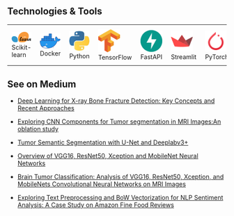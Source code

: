##


<h2 align="left">Technologies & Tools</h2>

<div align="left">
    <table style="border-collapse: collapse;">
        <tr>
            <td style="text-align: left; padding: 10px;">
                <img width="50" src="/icons/scikitlearn.png" alt="Scikit-learn logo"><br>
                Scikit-learn
            </td>
            <td style="text-align: left; padding: 10px;">
                <img width="50" src="/icons/docker.png" alt="Docker logo"><br>
                Docker
            </td>
            <td style="text-align: left; padding: 10px;">
                <img width="50" src="/icons/python.png" alt="Python logo"><br>
                Python
            </td>
            <td style="text-align: left; padding: 10px;">
                <img width="50" src="/icons/tensorflow.png" alt="TensorFlow logo"><br>
                TensorFlow
            </td>
            <td style="text-align: left; padding: 10px;">
                <img width="50" src="/icons/fastapi.png" alt="FastAPI logo"><br>
                FastAPI
            </td>
            <td style="text-align: left; padding: 10px;">
                <img width="50" src="/icons/Streamlit.png" alt="FastAPI logo"><br>
                Streamlit
            </td>
            <td style="text-align: left; padding: 10px;">
                <img width="50" src="/icons/icons8-pytorch-48.png" alt="PyTorch logo"><br>
                PyTorch
            </td>
                <td style="text-align: left; padding: 10px;">
                <img width="50" src="/icons/MLflow.png" alt="MLflow logo"><br>
                MLflow
            </td>
            </td>
                <td style="text-align: left; padding: 10px;">
                <img width="50" src="/icons/Azure.png" alt="MLflow logo"><br>
                Azure
            </td>
            <!-- Add more icons in new <td> as needed -->
        </tr>
    </table>
</div>

<h2 align="left">See on Medium</h2>

* [Deep Learning for X-ray Bone Fracture Detection: Key Concepts and Recent Approaches](https://medium.com/@t.mostafid/deep-learning-for-x-ray-bone-fracture-detection-key-concepts-and-recent-approaches-8b6bb509fd8c)

* [Exploring CNN Components for Tumor segmentation in MRI Images:An oblation study](https://medium.com/@t.mostafid/exploring-cnn-components-for-tumor-segmentation-in-mri-images-an-ablation-study-d79cdfd25083)

* [Tumor Semantic Segmentation with U-Net and Deeplabv3+](https://medium.com/@t.mostafid/tumor-segmentation-with-u-net-and-deeplabv3-a-review-048e10001fb2)

* [Overview of VGG16, ResNet50, Xception and MobileNet Neural Networks](https://medium.com/@t.mostafid/brain-tumor-classification-analysis-of-vgg16-resnet50-xception-and-mobilenets-convolutional-a7445638a233)

* [Brain Tumor Classification: Analysis of VGG16, ResNet50, Xception, and MobileNets Convolutional Neural Networks on MRI Images](https://medium.com/@t.mostafid/overview-of-vgg16-xception-mobilenet-and-resnet50-neural-networks-c678e0c0ee85)

* [Exploring Text Preprocessing and BoW Vectorization for NLP Sentiment Analysis: A Case Study on Amazon Fine Food Reviews](https://medium.com/@t.mostafid/exploring-text-preprocessing-and-bow-vectorization-for-nlp-sentiment-analysis-a-case-study-on-16d152000776)  




   



